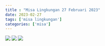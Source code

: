 ```yaml
---
title : "Misa Lingkungan 27 Februari 2023"
date: 2023-02-27
tags: ['misa lingkungan']
categories: ['misa']
---
```

![](/img/misa27feb23.avif) 
![](/img/misa27feb231.avif)
![](/img/misa27feb232.avif)